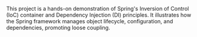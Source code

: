 This project is a hands-on demonstration of Spring's Inversion of Control (IoC) container and Dependency Injection (DI) principles. It illustrates how the Spring framework manages object lifecycle, configuration, and dependencies, promoting loose coupling.
